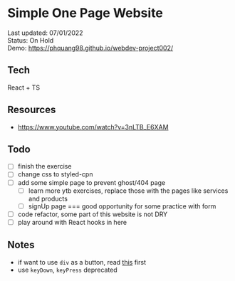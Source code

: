# Simple One Page Website

Last updated: 07/01/2022  
Status: On Hold  
Demo: <https://phquang98.github.io/webdev-project002/>

## Tech

React + TS

## Resources

- <https://www.youtube.com/watch?v=3nLTB_E6XAM>

## Todo

- [ ] finish the exercise
- [ ] change css to styled-cpn
- [ ] add some simple page to prevent ghost/404 page
  - [ ] learn more ytb exercises, replace those with the pages like services and products
  - [ ] signUp page === good opportunity for some practice with form
- [ ] code refactor, some part of this website is not DRY
- [ ] play around with React hooks in here

## Notes

- if want to use `div` as a button, read [this](https://github.com/jsx-eslint/eslint-plugin-jsx-a11y/blob/HEAD/docs/rules/no-static-element-interactions.md) first
- use `keyDown`, `keyPress` deprecated
